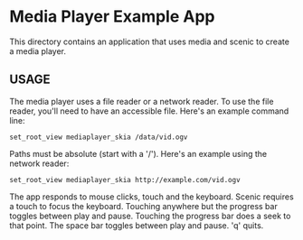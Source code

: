 # Media Player Example App

This directory contains an application that uses media and scenic to
create a media player.

## USAGE

The media player uses a file reader or a network reader. To use the file
reader, you'll need to have an accessible file. Here's an example command line:

    set_root_view mediaplayer_skia /data/vid.ogv

Paths must be absolute (start with a '/'). Here's an example using the network
reader:

    set_root_view mediaplayer_skia http://example.com/vid.ogv

The app responds to mouse clicks, touch and the keyboard. Scenic
requires a touch to focus the keyboard. Touching anywhere but the progress bar
toggles between play and pause. Touching the progress bar does a seek to that
point. The space bar toggles between play and pause. 'q' quits.
